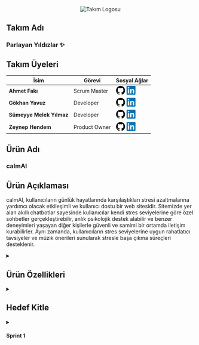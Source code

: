 <p align="center">
  <img src="assets/logo.png" alt="Takım Logosu" width="200" />
</p>

## Takım Adı
### Parlayan Yıldızlar ✨ </summary>

## Takım Üyeleri

| İsim                     | Görevi         | Sosyal Ağlar                                                                                                                                   |
|--------------------------|----------------|------------------------------------------------------------------------------------------------------------------------------------------------|
| **Ahmet Fakı**           | Scrum Master   | <a href="https://github.com/ahmet-faki"><img src="assets/github.png" alt="GitHub" width="24"/></a> <a href="https://www.linkedin.com/in/ahmetfaki/"><img src="assets/LinkedIn_logo_initials.png" alt="LinkedIn" width="24"/></a>  |
| **Gökhan Yavuz**         | Developer      | <a href="https://github.com/GokhanYavuzz"><img src="assets/github.png" alt="GitHub" width="24"/></a> <a href="https://www.linkedin.com/in/g%C3%B6khan-yavuz-835836280/"><img src="assets/LinkedIn_logo_initials.png" alt="LinkedIn" width="24"/></a>  |
| **Sümeyye Melek Yılmaz** | Developer      | <a href="https://github.com/sumeyyemelekyilmaz"><img src="assets/github.png" alt="GitHub" width="24"/></a> <a href="https://www.linkedin.com/in/smelekyilmaz/"><img src="assets/LinkedIn_logo_initials.png" alt="LinkedIn" width="24"/></a>  |
| **Zeynep Hendem**        | Product Owner  | <a href="https://github.com/zeynephendem"><img src="assets/github.png" alt="GitHub" width="24"/></a> <a href="https://www.linkedin.com/in/zeynephendem"><img src="assets/LinkedIn_logo_initials.png" alt="LinkedIn" width="24"/></a>  |

## Ürün Adı
### calmAI 

## Ürün Açıklaması
calmAI, kullanıcıların günlük hayatlarında karşılaştıkları stresi azaltmalarına yardımcı olacak etkileşimli ve kullanıcı dostu bir web sitesidir. Sitemizde yer alan akıllı chatbotlar sayesinde kullanıcılar kendi stres seviyelerine göre özel sohbetler gerçekleştirebilir, anlık psikolojik destek alabilir ve benzer deneyimleri yaşayan diğer kişilerle güvenli ve samimi bir ortamda iletişim kurabilirler. Aynı zamanda, kullanıcıların stres seviyelerine uygun rahatlatıcı tavsiyeler ve müzik önerileri sunularak stresle başa çıkma süreçleri desteklenir.

<details>
  <summary><h2>Ürün Özellikleri</h2></summary>

- **Kişiselleştirilmiş Chatbot Sohbetleri:** Kullanıcılar, girişte yaptıkları kısa bir stres seviyesi değerlendirmesi sonrasında kendilerine en uygun sohbet botuyla eşleştirilir. Chatbotlar kullanıcının duygu durumuna duyarlı şekilde yapılandırılmış, motive edici, empatik ve yönlendirici yanıtlarla kullanıcıya eşlik eder. Sohbetler, bilgilendirici içerikler ve gevşeme tekniklerine dair önerilerle desteklenir.
  
- **Topluluk Sohbet Alanı:** Platform, kullanıcıların birbirleriyle anonim olarak sohbet edebilecekleri ve deneyimlerini paylaşabilecekleri bir topluluk alanı sunar. Bu bölümde kullanıcılar yalnız olmadıklarını hisseder, duygusal destek bulur ve başkalarının baş etme stratejilerinden ilham alabilir.
  
- **Özelleştirilmiş Tavsiyeler:** Kullanıcının stres seviyesi ve kişisel ilgi alanlarına göre sistem tarafından dinamik olarak sunulan içerikler, hem zihinsel hem de duygusal rahatlamayı destekleyecek şekilde çeşitlendirilmiştir. Bu kapsamda, anlık rahatlama sağlamaya yönelik yönlendirmeli nefes alma uygulamaları ve basit gevşeme yöntemleri içeren nefes egzersizleri sunulmaktadır. Kullanıcının içinde bulunduğu ruh hâline uygun olarak seçilen motive edici veya sakinleştirici içerikler arasında rahatlatıcı kısa yazılar ve alıntılar yer alır. Duygu durumunu dengelemeye yardımcı olacak şekilde hazırlanmış müzik listeleri ise lofi, doğa sesleri, klasik müzik, ambient ve soft pop gibi çeşitli kategorilerden oluşmaktadır. Ayrıca, kullanıcıların günlük yaşamlarında stres düzeylerini düzenli olarak azaltmalarını hedefleyen küçük ama etkili alışkanlık önerileri de platformda yer almaktadır. Bu öneriler arasında gün sonunda yürüyüş yapmak, dijital molalar vermek veya günlük tutmak gibi basit ama faydalı uygulamalar bulunmaktadır.

- **Gizlilik ve Güvenlik:** Kullanıcıların kişisel bilgileri toplanmaz. Sohbetler anonim olarak gerçekleştirilir ve tüm veri akışı kullanıcı gizliliğini koruyacak şekilde şifrelenir. Platform, güvenli bir deneyim sunmak üzere tasarlanmıştır.
  
- **Açık Kaynak Geliştirme:** calmAI, açık kaynaklı bir projedir. Yazılım geliştiriciler, tasarımcılar ve psikolojiye ilgi duyan katkıcılar, projeye GitHub üzerinden katkıda bulunabilir. Platformun sürdürülebilirliği ve gelişimi, topluluk desteğiyle ilerlemektedir.
  
</details>

<details>
<summary><h2>Hedef Kitle</h2></summary>

<p>calmAI, özellikle stresle baş etmede desteğe ihtiyaç duyan bireyleri hedeflemektedir. Yoğun iş temposuna sahip çalışanlar, sınav stresi yaşayan öğrenciler, günlük yaşamın baskılarıyla mücadele eden gençler ve yetişkinler, dijital yollarla duygusal rahatlama arayan herkes bu platformdan faydalanabilir. Teknolojiye aşina olan kullanıcıların yanı sıra sade ve sezgisel tasarımı sayesinde dijital deneyimi sınırlı olan bireyler için de erişilebilir bir yapı sunar. Kullanıcıların anonim olarak güvenli bir ortamda destek bulabilecekleri bu platform, herkesin kendi stres düzeyine uygun çözümlerle buluşmasını amaçlar.</p>

</details>


<details>
  <summary><h4>Sprint 1</h4></summary>


###  Gerçekleştirilenler
- [x] Takım tanışması ve proje fikirleri beyin fırtınası
- [x] CalmAI proje fikrinin seçilmesi
- [x] Roller ve görev dağılımı yapılması
- [x] GitHub repository oluşturulması
- [x] Teknoloji yığını belirlenmesi (FastAPI, Jinja2, SQLite, OpenAI API)
- [x] Kullanıcı senaryoları planlandı
- [x] Toplantı notları ve ekran görüntüleri alındı

###  Henüz Yapılmayanlar
- [ ] Kodlama başlangıcı
- [ ] UI tasarımının oluşturulması
- [ ] Miro üzerinden dijital scrum panosu kurulması
- [ ] Prototip üretimi

---

##  Teknoloji Yığını

- Python (FastAPI)
- Jinja2 + HTML (Temel arayüz için)
- SQLite (Veri tabanı)
- OpenAI / LLM API
- Git & GitHub
- Miro (Scrum yönetimi için)
- Vercel veya Docker (Deployment planı)

---

##  Kullanıcı Senaryosu

> “Kendini bugün nasıl hissediyorsun?” sorusuyla kullanıcıya yaklaşan sistem, ruh hâlini analiz ederek yapay zekâ destekli empatik yanıtlar sunar. Geçmiş sohbetler veritabanında tutulur ve sistem, kullanıcıyla kurduğu geçmiş diyaloğu hatırlayabilir.

---

##  Yapılan Toplantılar

| Tarih | Başlık |
|-------|--------|
| 20 Haziran | Tanışma & Bootcamp Kuralları |
| 25 Haziran | Proje Fikri Geliştirme |
| 3 Temmuz | Roller ve Yol Haritası Belirleme |

---


##  Gelecek Planlar

| Sprint 2 Hedefleri |
|--------------------|
| Kodlama başlangıcı (API, veritabanı, HTML) |
| .env ve requirements dosyalarının oluşturulması |
| Temel chat arayüzünün hazırlanması |
| Miro görev panosunun aktif kullanımı |
| İlk demo ekranlarının sunulması |

---
